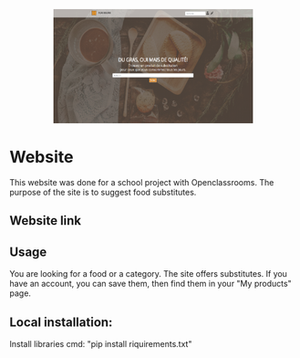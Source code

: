 <p align="center">
  <img src="website\pure_beurre\static\pure_beurre\assets\img\screen_idnx.PNG" width="350" height="200" title="hover text">
</p>

# Website

This website was done for a school project with Openclassrooms.
The purpose of the site is to suggest food substitutes.

## Website link




## Usage

You are looking for a food or a category.
The site offers substitutes. If you have an account, you can save them, then find them in your "My products" page.

## Local installation:

Install libraries cmd: "pip install riquirements.txt"

